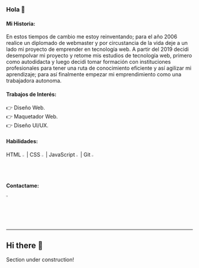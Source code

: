 ### __Hola__ 👋


#### __Mi Historia:__
  En estos tiempos de cambio me estoy reinventando; para el año 2006 realice un diplomado de webmaster y por circustancia de la vida deje a un lado mi proyecto de emprender en tecnología web.  A partir del 2019 decidi desempolvar mi proyecto y retome mis estudios de tecnología web, primero como autodidacta y luego decidi tomar formación con instituciones profesionales para tener una ruta de conocimiento eficiente y así agilizar mi aprendizaje; para así finalmente empezar mi emprendimiento como una trabajadora autonoma.


#### __Trabajos de Interés:__
  👉 Diseño Web.   
  👉 Maquetador Web.   
  👉 Diseño UI/UX.   


#### __Habilidades:__   
HTML <img width="1.4%" src="https://www.vectorlogo.zone/logos/w3_html5/w3_html5-icon.svg">  |  CSS  <img width="1.4%" src="https://www.vectorlogo.zone/logos/netlifyapp_watercss/netlifyapp_watercss-icon.svg"> | JavaScript  <img width="1.4%" src="https://www.vectorlogo.zone/logos/javascript/javascript-icon.svg">  |  Git   <img width="1.3%" src="https://www.vectorlogo.zone/logos/git-scm/git-scm-icon.svg">


#### __Contactame:__  
<a href="https://www.linkedin.com/in/kennathpuche/"><img width="2%" src="https://www.vectorlogo.zone/logos/linkedin/linkedin-icon.svg" title="Enlace a LinkedIn"></a>
  
 
---


## Hi there 👋

  Section under construction!



<!--
Comentarios: codigo a reutilizaar
**puchenkv/puchenkv** is a ✨ _special_ ✨ repository because its `README.md` (this file) appears on your GitHub profile.

## Hi there 👋

[in](https://www.linkedin.com/in/kennathpuche/)

![](https://www.vectorlogo.zone/logos/netlifyapp_watercss/netlifyapp_watercss-ar21.svg "css")

Here are some ideas to get you started:

- 🔭 I’m currently working on ...
- 🌱 I’m currently learning ...
- 👯 I’m looking to collaborate on ...
- 🤔 I’m looking for help with ...
- 💬 Ask me about ...
- 📫 How to reach me: ...
- 😄 Pronouns: ...
- ⚡ Fun fact: ...
-->
